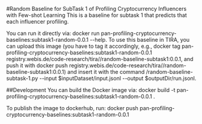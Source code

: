 #Random Baseline for SubTask 1 of Profiling Cryptocurrency Influencers with Few-shot Learning
This is a baseline for subtask 1 that predicts that each influencer profiling.

You can run it directly via: docker run pan-profiling-cryptocurrency-baselines:subtask1-random-0.0.1 --help. To use this baseline in TIRA, you can upload this image (you have to tag it accordingly, e.g., docker tag pan-profiling-cryptocurrency-baselines:subtask1-random-0.0.1  registry.webis.de/code-research/tira/<YOUR-USER-NAME>/random-baseline-subtask1:0.0.1, and push it with docker push registry.webis.de/code-research/tira/<YOUR-USER-NAME>/random-baseline-subtask1:0.0.1) and insert it with the command /random-baseline-subtask-1.py --input $inputDataset/input.jsonl --output $outputDir/run.jsonl.

##Development
You can build the Docker image via: docker build -t pan-profiling-cryptocurrency-baselines:subtask1-random-0.0.1 .

To publish the image to dockerhub, run: docker push pan-profiling-cryptocurrency-baselines:subtask1-random-0.0.1
